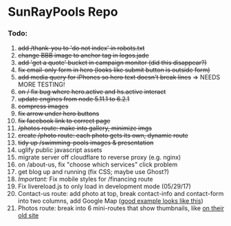 # SunRayPools Repo

### Todo:

1. ~~add /thank-you to 'do not index' in robots.txt~~
2. ~~change BBB image to anchor tag in logos.jade~~
3. ~~add 'get a quote' bucket in campaign monitor (did this disappear?)~~
4. ~~fix email-only form in hero (looks like submit button is outside form)~~
5. ~~add media query for iPhones so hero text doesn't break lines~~ => NEEDS MORE TESTING!
6. ~~on / fix bug where hero.active and hs.active interact~~
7. ~~update engines from node 5.11.1 to 6.2.1~~
8. ~~compress images~~
9. ~~fix arrow under hero buttons~~
10. ~~fix facebook link to correct page~~
11. ~~/photos route: make into gallery, minimize imgs~~
12. ~~create /photo route: each photo gets its own, dynamic route~~
13. ~~tidy up /swimming-pools images & presentation~~
14. uglify public javascript assets
15. migrate server off cloudflare to reverse proxy (e.g. nginx)
16. on /about-us, fix "choose which services" click problem
17. get blog up and running (fix CSS; maybe use Ghost?)
18. *Important:* Fix mobile styles for /financing route
19. Fix livereload.js to only load in development mode (05/29/17)
20. Contact-us route: add photo at top, break contact-info and contact-form into two columns, add Google Map ([good example looks like this](http://www.cascadecustompools.com/contact-us/))
21. Photos route: break into 6 mini-routes that show thumbnails, like [on their old site](https://clients.poolbuildermarketing.com/sun/swimming-pools.html)
